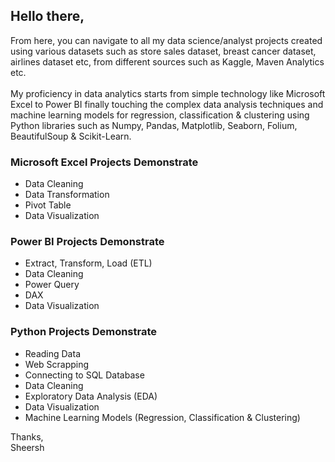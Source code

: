 ## Hello there,

From here, you can navigate to all my data science/analyst projects created using various datasets such as store sales dataset, breast cancer dataset, airlines dataset etc,  from different sources such as Kaggle, Maven Analytics etc. <br><br>
My proficiency in data analytics starts from simple technology like Microsoft Excel to Power BI finally touching the complex data analysis techniques and machine learning models for regression, classification & clustering using Python libraries such as Numpy, Pandas, Matplotlib, Seaborn, Folium, BeautifulSoup & Scikit-Learn. 

### Microsoft Excel Projects Demonstrate
- Data Cleaning
- Data Transformation
- Pivot Table
- Data Visualization

### Power BI Projects Demonstrate
- Extract, Transform, Load (ETL)
- Data Cleaning
- Power Query
- DAX
- Data Visualization

### Python Projects Demonstrate
- Reading Data
- Web Scrapping
- Connecting to SQL Database
- Data Cleaning
- Exploratory Data Analysis (EDA)
- Data Visualization
- Machine Learning Models (Regression, Classification & Clustering)

Thanks, <br>
Sheersh

<!---
sheershp99/sheershp99 is a ✨ special ✨ repository because its `README.md` (this file) appears on your GitHub profile.
You can click the Preview link to take a look at your changes.
--->

